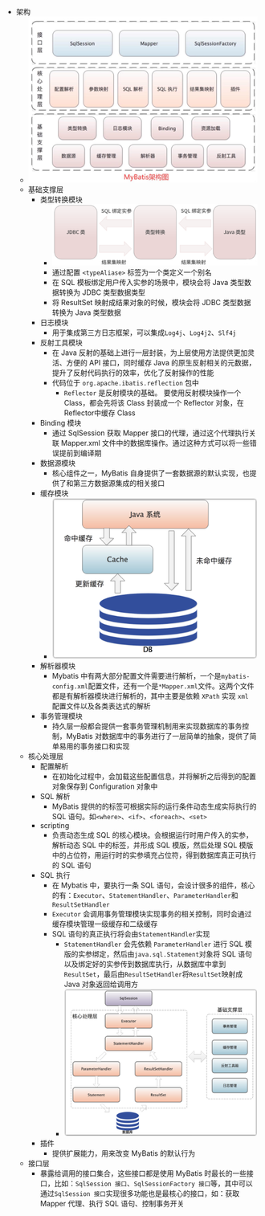 - 架构
	- ![Mybatis 三层架构](../assets/image_1703605464268_0.png)
	- 基础支撑层
		- 类型转换模块
			- ![类型转换模块](../assets/image_1703645698557_0.png)
			- 通过配置 `<typeAliase>` 标签为一个类定义一个别名
			- 在 SQL 模板绑定用户传入实参的场景中，模块会将 Java 类型数据转换为 JDBC 类型数据类型
			- 将 ResultSet 映射成结果对象的时候，模块会将 JDBC 类型数据转换为 Java 类型数据
		- 日志模块
			- 用于集成第三方日志框架，可以集成`Log4j`、`Log4j2`、`Slf4j`
		- 反射工具模块
			- 在 Java 反射的基础上进行一层封装，为上层使用方法提供更加灵活、方便的 API 接口，同时缓存 Java 的原生反射相关的元数据，提升了反射代码执行的效率，优化了反射操作的性能
			- 代码位于 `org.apache.ibatis.reflection` 包中
				- `Reflector` 是反射模块的基础。 要使用反射模块操作一个 Class，都会先将该 Class 封装成一个 Reflector 对象，在 Reflector中缓存 Class
		- Binding 模块
			- 通过 SqlSession 获取 Mapper 接口的代理，通过这个代理执行关联 Mapper.xml 文件中的数据库操作。通过这种方式可以将一些错误提前到编译期
		- 数据源模块
			- 核心组件之一，MyBatis 自身提供了一套数据源的默认实现，也提供了和第三方数据源集成的相关接口
		- 缓存模块
			- ![缓存模块工作原理](../assets/image_1703648459036_0.png)
		- 解析器模块
			- Mybatis 中有两大部分配置文件需要进行解析，一个是`mybatis-config.xml`配置文件，还有一个是`*Mapper.xml`文件。这两个文件都是有解析器模块进行解析的，其中主要是依赖 `XPath` 实现 `xml` 配置文件以及各类表达式的解析
		- 事务管理模块
			- 持久层一般都会提供一套事务管理机制用来实现数据库的事务控制，MyBatis 对数据库中的事务进行了一层简单的抽象，提供了简单易用的事务接口和实现
	- 核心处理层
		- 配置解析
			- 在初始化过程中，会加载这些配置信息，并将解析之后得到的配置对象保存到 Configuration 对象中
		- SQL 解析
			- MyBatis 提供的的标签可根据实际的运行条件动态生成实际执行的 SQL 语句。如`<where>`、`<if>`、`<foreach>`、`<set>`
		- scripting
			- 负责动态生成 SQL 的核心模块。会根据运行时用户传入的实参，解析动态 SQL 中的标签，并形成 SQL 模版，然后处理 SQL 模版中的占位符，用运行时的实参填充占位符，得到数据库真正可执行的 SQL 语句
		- SQL 执行
			- 在 Mybatis 中，要执行一条 SQL 语句，会设计很多的组件，核心的有：`Executor`、`StatementHandler`、`ParameterHandler`和`ResultSetHandler`
			- `Executor` 会调用事务管理模块实现事务的相关控制，同时会通过缓存模块管理一级缓存和二级缓存
			- SQL 语句的真正执行将会由`StatementHandler`实现
				- `StatementHandler` 会先依赖 `ParameterHandler` 进行 SQL 模版的实参绑定，然后由`java.sql.Statement`对象将 SQL 语句以及绑定好的实参传到数据库执行，从数据库中拿到`ResultSet`，最后由`ResultSetHandler`将`ResultSet`映射成 Java 对象返回给调用方
				- ![SQL 执行核心过程](../assets/image_1703669624947_0.png)
		- 插件
			- 提供扩展能力，用来改变 MyBatis 的默认行为
	- 接口层
		- 暴露给调用的接口集合，这些接口都是使用 MyBatis 时最长的一些接口，比如：`SqlSession 接口`、`SqlSessionFactory 接口`等，其中可以通过`SqlSession 接口`实现很多功能也是最核心的接口，如：获取 Mapper 代理、执行 SQL 语句、控制事务开关